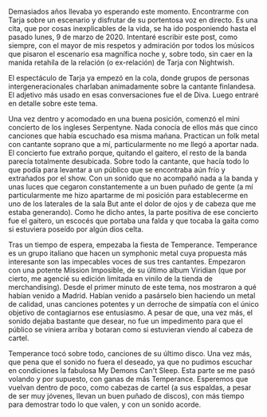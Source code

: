 Demasiados años llevaba yo esperando este momento. Encontrarme con Tarja sobre un escenario y disfrutar de su portentosa voz en directo. Es una cita, que por cosas inexplicables de la vida, se ha ido posponiendo hasta el pasado lunes, 9 de marzo de 2020. Intentaré escribir este post, como siempre, con el mayor de mis respetos y admiración por todos los músicos que pisaron el escenario esa magnífica noche y, sobre todo, sin caer en la manida retahíla de la relación (o ex-relación) de Tarja con Nightwish.

El espectáculo de Tarja ya empezó en la cola, donde grupos de personas intergeneracionales charlaban animadamente sobre la cantante finlandesa. El adjetivo más usado en esas conversaciones fue el de Diva. Luego entraré en detalle sobre este tema.

Una vez dentro y acomodado en una buena posición, comenzó el mini concierto de los ingleses Serpentyne. Nada conocía de ellos más que cinco canciones que había escuchado esa misma mañana. Practican un folk metal con cantante soprano que a mí, particularmente no me llegó a aportar nada. El concierto fue extraño porque, quitando el gaitero, el resto de la banda parecía totalmente desubicada. Sobre todo la cantante, que hacía todo lo que podía para levantar a un público que se encontraba aún frío y extrañados por el show. Con un sonido que no acompañó nada a la banda y unas luces que cegaron constantemente a un buen puñado de gente (a mí particularmente me hizo apartarme de mi posición para establecerme en uno de los laterales de la sala But ante el dolor de ojos y de cabeza que me estaba generando). Como he dicho antes, la parte positiva de ese concierto fue el gaitero, un escocés que portaba una falda y que tocaba la gaita como si estuviera poseído por algún dios celta.

Tras un tiempo de espera, empezaba la fiesta de Temperance. Temperance es un grupo italiano que hacen un symphonic metal cuya propuesta más interesante son las impecables voces de sus tres cantantes. Empezaron con una potente Mission Imposible, de su último album Viridian (que por cierto, me agencié su edición limitada en vinilo de la tienda de merchandising). Desde el primer minuto de este tema, nos mostraron a qué habían venido a Madrid. Habían venido a pasárselo bien haciendo un metal de calidad, unas canciones potentes y un derroche de simpatía con el único objetivo de contagiarnos ese entusiasmo. A pesar de que, una vez más, el sonido dejaba bastante que desear, no fue un impedimento para que el público se viniera arriba y botaran como si estuvieran viendo al cabeza de cartel.

Temperance tocó sobre todo, canciones de su último disco. Una vez más, que pena que el sonido no fuera el deseado, ya que no pudimos escuchar en condiciones la fabulosa My Demons Can't Sleep. Esta parte se me pasó volando y por supuesto, con ganas de más Temperance. Esperemos que vuelvan dentro de poco, como cabezas de cartel (a sus espaldas, a pesar de ser muy jóvenes, llevan un buen puñado de discos), con más tiempo para demostrar todo lo que valen, y con un sonido acorde.

